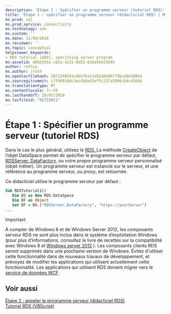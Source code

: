 ```yaml
---
description: 'Étape 1 : Spécifier un programme serveur (tutoriel RDS)'
title: 'Étape 1 : spécifier un programme serveur (didacticiel RDS) | Microsoft Docs'
ms.prod: sql
ms.prod_service: connectivity
ms.technology: ado
ms.custom: ''
ms.date: 11/09/2018
ms.reviewer: ''
ms.topic: conceptual
helpviewer_keywords:
- RDS tutorial [ADO], specifying server program
ms.assetid: d8bb35b1-c02a-4231-8d55-016e56e53b95
author: rothja
ms.author: jroth
ms.openlocfilehash: 2872340341c6b576a11d52a0b867fdbcd04389b4
ms.sourcegitcommit: c7f40918dc3ecdb0ed2ef5c237a3996cb4cd268d
ms.translationtype: MT
ms.contentlocale: fr-FR
ms.lasthandoff: 10/05/2020
ms.locfileid: "91723011"
---
```

# <a name="step-1-specify-a-server-program-rds-tutorial"></a>Étape 1 : Spécifier un programme serveur (tutoriel RDS)
Dans le cas le plus général, utilisez le [RDS. ](../../reference/rds-api/dataspace-object-rds.md) La méthode [CreateObject](../../reference/rds-api/createobject-method-rds.md) de l’objet DataSpace permet de spécifier le programme serveur par défaut, [RDSServer. DataFactory](../../reference/rds-api/datafactory-object-rdsserver.md), ou votre propre programme serveur personnalisé (objet métier). Un programme serveur est instancié sur le serveur, et une référence au programme serveur, ou *proxy*, est retournée.  
  
 Ce didacticiel utilise le programme serveur par défaut :  
  
```vb
Sub RDSTutorial1()  
   Dim DS as New RDS.DataSpace  
   Dim DF as Object  
   Set DF = DS.("RDSServer.DataFactory", "https://yourServer")  
...  
```  
  
> [!IMPORTANT]
>  À compter de Windows 8 et de Windows Server 2012, les composants serveur RDS ne sont plus inclus dans le système d’exploitation Windows (pour plus d’informations, consultez le livre de recettes sur la compatibilité avec Windows 8 et [Windows server 2012](https://www.microsoft.com/download/details.aspx?id=27416) ). Les composants clients RDS seront supprimés dans une prochaine version de Windows. Évitez d'utiliser cette fonctionnalité dans de nouveaux travaux de développement, et prévoyez de modifier les applications qui utilisent actuellement cette fonctionnalité. Les applications qui utilisent RDS doivent migrer vers le [service de données WCF](/dotnet/framework/wcf/).  
  
## <a name="see-also"></a>Voir aussi  
 [Étape 2 : appeler le programme serveur (didacticiel RDS)](./step-2-invoke-the-server-program-rds-tutorial.md)   
 [Tutoriel RDS (VBScript)](./rds-tutorial-vbscript.md)